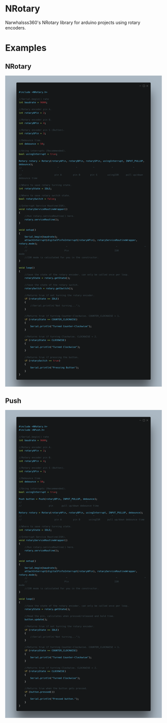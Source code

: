 # NRotary
Narwhalsss360's NRotary library for arduino projects using rotary encoders.
# Examples
## NRotary
![alt text](https://github.com/Narwhalsss360/NALibs/blob/main/Example%20Carbons/NRotary/NRotary.png)
## Push
![alt text](https://github.com/Narwhalsss360/NALibs/blob/main/Example%20Carbons/NRotary/Push.png)